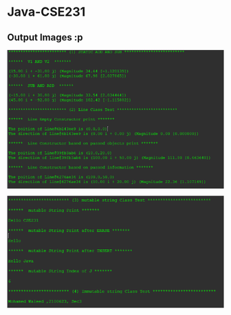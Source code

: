 # Java-CSE231

## Output Images :p

![1 and 2](https://github.com/MashaWaleed/Java-CSE231/blob/main/Lab%2003/Output%20Images/1and2.png?raw=true)

![3 and 4](https://github.com/MashaWaleed/Java-CSE231/blob/main/Lab%2003/Output%20Images/3and4.png?raw=true)